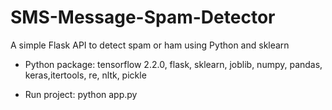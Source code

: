 # SMS-Message-Spam-Detector

A simple Flask API to detect spam or ham using Python and sklearn

- Python package: tensorflow 2.2.0, flask, sklearn, joblib, numpy, pandas, keras,itertools, re, nltk, pickle

- Run project: python app.py
